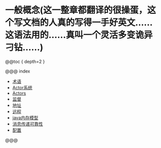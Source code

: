# 一般概念(这一整章都翻译的很操蛋，这个写文档的人真的写得一手好英文……这语法用的……真叫一个灵活多变诡异刁钻……)

@@toc { depth=2 }

@@@ index

* [术语](terminology.md)
* [Actor系统](actor-systems.md)
* [Actors](actors.md)
* [监督](supervision.md)
* [地址](addressing.md)
* [远程](remoting.md)
* [java内存模型](jmm.md)
* [消息传递可靠性](message-delivery-reliability.md)
* [配置](configuration.md)

@@@